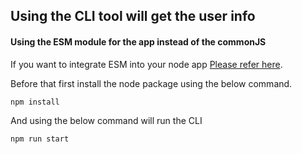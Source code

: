 ## Using the CLI tool will get the user info 

#### Using the ESM module for the app instead of the commonJS 
If you want to integrate ESM into your node app  [Please refer here](https://gist.github.com/sindresorhus/a39789f98801d908bbc7ff3ecc99d99c).

Before that first install the node package using the below command.

```
npm install
```
And using the below command will run the CLI

```
npm run start
```




